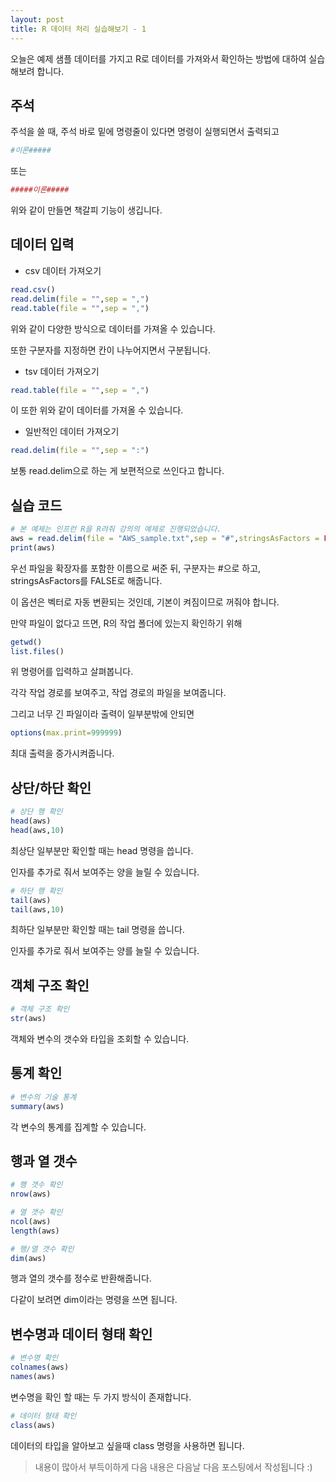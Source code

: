 ```yaml
---
layout: post
title: R 데이터 처리 실습해보기 - 1
---
```


오늘은 예제 샘플 데이터를 가지고 R로 데이터를 가져와서 확인하는 방법에 대하여 실습해보려 합니다.

## 주석 

주석을 쓸 때, 주석 바로 밑에 명령줄이 있다면 명령이 실행되면서 출력되고 

```r
#이론#####
```

또는

```r
#####이론#####
```

위와 같이 만들면 책갈피 기능이 생깁니다.

## 데이터 입력

* csv 데이터 가져오기

```r
read.csv()
read.delim(file = "",sep = ",")
read.table(file = "",sep = ",")
```

위와 같이 다양한 방식으로 데이터를 가져올 수 있습니다.

또한 구분자를 지정하면 칸이 나누어지면서 구분됩니다.

* tsv 데이터 가져오기

```r
read.table(file = "",sep = ",")
```

이 또한 위와 같이 데이터를 가져올 수 있습니다.

* 일반적인 데이터 가져오기 

```r
read.delim(file = "",sep = ":")
```

보통 read.delim으로 하는 게 보편적으로 쓰인다고 합니다.


## 실습 코드
```r
# 본 예제는 인프런 R을 R려줘 강의의 예제로 진행되었습니다.
aws = read.delim(file = "AWS_sample.txt",sep = "#",stringsAsFactors = FALSE)
print(aws)
```

우선 파일을 확장자를 포함한 이름으로 써준 뒤, 구분자는 #으로 하고, stringsAsFactors를 FALSE로 해줍니다.

이 옵션은 벡터로 자동 변환되는 것인데, 기본이 켜짐이므로 꺼줘야 합니다.

만약 파일이 없다고 뜨면, R의 작업 폴더에 있는지 확인하기 위해

```r
getwd()
list.files()
```

위 명령어를 입력하고 살펴봅니다.

각각 작업 경로를 보여주고, 작업 경로의 파일을 보여줍니다.

그리고 너무 긴 파일이라 출력이 일부분밖에 안되면 

```r
options(max.print=999999)
```

최대 출력을 증가시켜줍니다.

## 상단/하단 확인

```r
# 상단 행 확인
head(aws)
head(aws,10)
```

최상단 일부분만 확인할 때는 head 명령을 씁니다.

인자를 추가로 줘서 보여주는 양을 늘릴 수 있습니다.

```r
# 하단 행 확인
tail(aws)
tail(aws,10)
```

최하단 일부분만 확인할 때는 tail 명령을 씁니다.

인자를 추가로 줘서 보여주는 양를 늘릴 수 있습니다.

## 객체 구조 확인

```r
# 객체 구조 확인
str(aws)
```

객체와 변수의 갯수와 타입을 조회할 수 있습니다.

## 통계 확인

```r
# 변수의 기술 통계
summary(aws)
```

각 변수의 통계를 집계할 수 있습니다.

## 행과 열 갯수

```r
# 행 갯수 확인
nrow(aws)

# 열 갯수 확인 
ncol(aws)
length(aws)

# 행/열 갯수 확인 
dim(aws)
```

행과 열의 갯수를 정수로 반환해줍니다.

다같이 보려면 dim이라는 명령을 쓰면 됩니다.

## 변수명과 데이터 형태 확인

```r
# 변수명 확인
colnames(aws)
names(aws)
```

변수명을 확인 할 때는 두 가지 방식이 존재합니다.

```r
# 데이터 형태 확인
class(aws)
```

데이터의 타입을 알아보고 싶을때 class 명령을 사용하면 됩니다.

> 내용이 많아서 부득이하게 다음 내용은 다음날 다음 포스팅에서 작성됩니다 :)